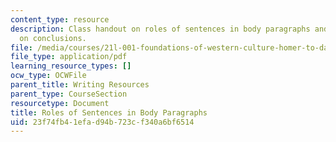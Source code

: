 ```yaml
---
content_type: resource
description: Class handout on roles of sentences in body paragraphs and a few words
  on conclusions.
file: /media/courses/21l-001-foundations-of-western-culture-homer-to-dante-fall-2008/23f74fb41efad94b723cf340a6bf6514_body_para_concl.pdf
file_type: application/pdf
learning_resource_types: []
ocw_type: OCWFile
parent_title: Writing Resources
parent_type: CourseSection
resourcetype: Document
title: Roles of Sentences in Body Paragraphs
uid: 23f74fb4-1efa-d94b-723c-f340a6bf6514
---
```

